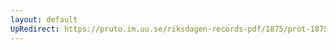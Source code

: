 ```yaml
---
layout: default
UpRedirect: https://pruto.im.uu.se/riksdagen-records-pdf/1875/prot-1875--fk--037/prot-1875--fk--037_009.pdf
---
```

